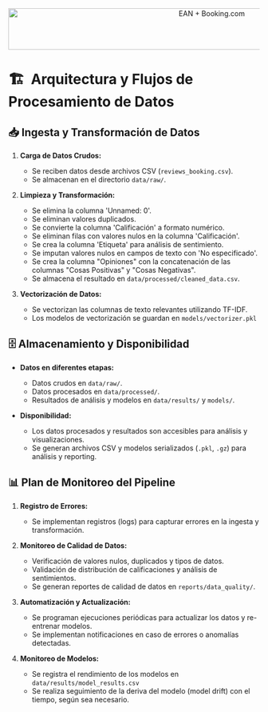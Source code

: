 <div style="text-align: center;">
<image src="../images/encabezado.png" alt="EAN + Booking.com" width="800" height="83">
</div>

#
# 🏗️  Arquitectura y Flujos de Procesamiento de Datos

## 📥 Ingesta y Transformación de Datos

1. **Carga de Datos Crudos:**

    * Se reciben datos desde archivos CSV (`reviews_booking.csv`).
    * Se almacenan en el directorio `data/raw/`.

2. **Limpieza y Transformación:**

    * Se elimina la columna 'Unnamed: 0'.
    * Se eliminan valores duplicados.
    * Se convierte la columna 'Calificación' a formato numérico.
    * Se eliminan filas con valores nulos en la columna 'Calificación'.
    * Se crea la columna 'Etiqueta' para análisis de sentimiento.
    * Se imputan valores nulos en campos de texto con 'No especificado'.
    * Se crea la columna "Opiniones" con la concatenación de las columnas "Cosas Positivas" y "Cosas Negativas".
    * Se almacena el resultado en `data/processed/cleaned_data.csv`.

3. **Vectorización de Datos:**

    * Se vectorizan las columnas de texto relevantes utilizando TF-IDF.
    * Los modelos de vectorización se guardan en `models/vectorizer.pkl`

## 🗄️ Almacenamiento y Disponibilidad

* **Datos en diferentes etapas:**

    * Datos crudos en `data/raw/`.
    * Datos procesados en `data/processed/`.
    * Resultados de análisis y modelos en `data/results/` y `models/`.

* **Disponibilidad:**

    * Los datos procesados y resultados son accesibles para análisis y visualizaciones.
    * Se generan archivos CSV y modelos serializados (`.pkl`, `.gz`) para análisis y reporting.

## 📊 Plan de Monitoreo del Pipeline

1. **Registro de Errores:**

    * Se implementan registros (logs) para capturar errores en la ingesta y transformación.

2. **Monitoreo de Calidad de Datos:**

    * Verificación de valores nulos, duplicados y tipos de datos.
    * Validación de distribución de calificaciones y análisis de sentimientos.
    * Se generan reportes de calidad de datos en `reports/data_quality/`.

3. **Automatización y Actualización:**

    * Se programan ejecuciones periódicas para actualizar los datos y re-entrenar modelos.
    * Se implementan notificaciones en caso de errores o anomalías detectadas.

4. **Monitoreo de Modelos:**

    * Se registra el rendimiento de los modelos en `data/results/model_results.csv`
    * Se realiza seguimiento de la deriva del modelo (model drift) con el tiempo, según sea necesario.